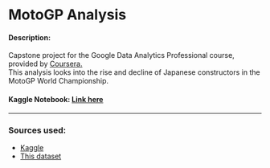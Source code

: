 # MotoGP Analysis

#### Description:
Capstone project for the Google Data Analytics Professional course, provided by [Coursera.](https://www.coursera.org/professional-certificates/google-data-analytics)\
This analysis looks into the rise and decline of Japanese constructors in the MotoGP World Championship.

#### Kaggle Notebook: [Link here](https://www.kaggle.com/code/mikeenting/motogp-rise-and-decline-of-japanese-constructors)

----------
### Sources used:
- [Kaggle](https://www.kaggle.com)
- [This dataset](https://www.kaggle.com/datasets/alrizacelk/moto-gp-world-championship19492022)